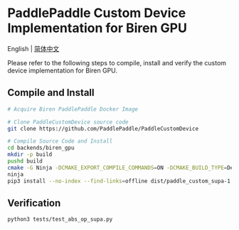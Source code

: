 # PaddlePaddle Custom Device Implementation for Biren GPU

English | [简体中文](./README.md)

Please refer to the following steps to compile, install and verify the custom device implementation for Biren GPU.

## Compile and Install

```bash
# Acquire Biren PaddlePaddle Docker Image

# Clone PaddleCustomDevice source code
git clone https://github.com/PaddlePaddle/PaddleCustomDevice

# Compile Source Code and Install
cd backends/biren_gpu
mkdir -p build
pushd build
cmake -G Ninja -DCMAKE_EXPORT_COMPILE_COMMANDS=ON -DCMAKE_BUILD_TYPE=Debug ..
ninja
pip3 install --no-index --find-links=offline dist/paddle_custom_supa-1.0.0.0*.whl --force-reinstall
```

## Verification

```bash
python3 tests/test_abs_op_supa.py
```